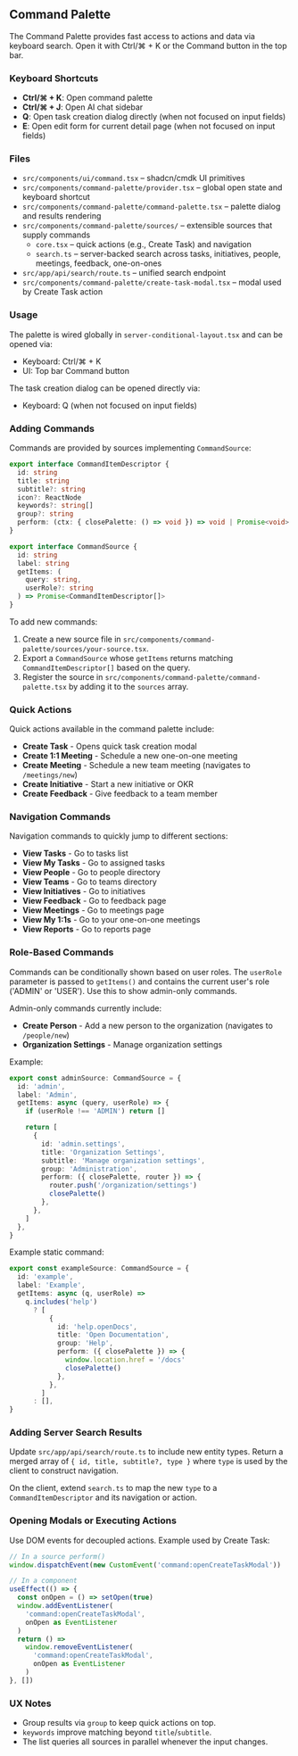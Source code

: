 ## Command Palette

The Command Palette provides fast access to actions and data via keyboard search. Open it with Ctrl/⌘ + K or the Command button in the top bar.

### Keyboard Shortcuts

- **Ctrl/⌘ + K**: Open command palette
- **Ctrl/⌘ + J**: Open AI chat sidebar
- **Q**: Open task creation dialog directly (when not focused on input fields)
- **E**: Open edit form for current detail page (when not focused on input fields)

### Files

- `src/components/ui/command.tsx` – shadcn/cmdk UI primitives
- `src/components/command-palette/provider.tsx` – global open state and keyboard shortcut
- `src/components/command-palette/command-palette.tsx` – palette dialog and results rendering
- `src/components/command-palette/sources/` – extensible sources that supply commands
  - `core.tsx` – quick actions (e.g., Create Task) and navigation
  - `search.ts` – server-backed search across tasks, initiatives, people, meetings, feedback, one-on-ones
- `src/app/api/search/route.ts` – unified search endpoint
- `src/components/command-palette/create-task-modal.tsx` – modal used by Create Task action

### Usage

The palette is wired globally in `server-conditional-layout.tsx` and can be opened via:

- Keyboard: Ctrl/⌘ + K
- UI: Top bar Command button

The task creation dialog can be opened directly via:

- Keyboard: Q (when not focused on input fields)

### Adding Commands

Commands are provided by sources implementing `CommandSource`:

```ts
export interface CommandItemDescriptor {
  id: string
  title: string
  subtitle?: string
  icon?: ReactNode
  keywords?: string[]
  group?: string
  perform: (ctx: { closePalette: () => void }) => void | Promise<void>
}

export interface CommandSource {
  id: string
  label: string
  getItems: (
    query: string,
    userRole?: string
  ) => Promise<CommandItemDescriptor[]>
}
```

To add new commands:

1. Create a new source file in `src/components/command-palette/sources/your-source.tsx`.
2. Export a `CommandSource` whose `getItems` returns matching `CommandItemDescriptor[]` based on the query.
3. Register the source in `src/components/command-palette/command-palette.tsx` by adding it to the `sources` array.

### Quick Actions

Quick actions available in the command palette include:

- **Create Task** - Opens quick task creation modal
- **Create 1:1 Meeting** - Schedule a new one-on-one meeting
- **Create Meeting** - Schedule a new team meeting (navigates to `/meetings/new`)
- **Create Initiative** - Start a new initiative or OKR
- **Create Feedback** - Give feedback to a team member

### Navigation Commands

Navigation commands to quickly jump to different sections:

- **View Tasks** - Go to tasks list
- **View My Tasks** - Go to assigned tasks
- **View People** - Go to people directory
- **View Teams** - Go to teams directory
- **View Initiatives** - Go to initiatives
- **View Feedback** - Go to feedback page
- **View Meetings** - Go to meetings page
- **View My 1:1s** - Go to your one-on-one meetings
- **View Reports** - Go to reports page

### Role-Based Commands

Commands can be conditionally shown based on user roles. The `userRole` parameter is passed to `getItems()` and contains the current user's role ('ADMIN' or 'USER'). Use this to show admin-only commands.

Admin-only commands currently include:

- **Create Person** - Add a new person to the organization (navigates to `/people/new`)
- **Organization Settings** - Manage organization settings

Example:

```ts
export const adminSource: CommandSource = {
  id: 'admin',
  label: 'Admin',
  getItems: async (query, userRole) => {
    if (userRole !== 'ADMIN') return []

    return [
      {
        id: 'admin.settings',
        title: 'Organization Settings',
        subtitle: 'Manage organization settings',
        group: 'Administration',
        perform: ({ closePalette, router }) => {
          router.push('/organization/settings')
          closePalette()
        },
      },
    ]
  },
}
```

Example static command:

```ts
export const exampleSource: CommandSource = {
  id: 'example',
  label: 'Example',
  getItems: async (q, userRole) =>
    q.includes('help')
      ? [
          {
            id: 'help.openDocs',
            title: 'Open Documentation',
            group: 'Help',
            perform: ({ closePalette }) => {
              window.location.href = '/docs'
              closePalette()
            },
          },
        ]
      : [],
}
```

### Adding Server Search Results

Update `src/app/api/search/route.ts` to include new entity types. Return a merged array of `{ id, title, subtitle?, type }` where `type` is used by the client to construct navigation.

On the client, extend `search.ts` to map the new `type` to a `CommandItemDescriptor` and its navigation or action.

### Opening Modals or Executing Actions

Use DOM events for decoupled actions. Example used by Create Task:

```ts
// In a source perform()
window.dispatchEvent(new CustomEvent('command:openCreateTaskModal'))

// In a component
useEffect(() => {
  const onOpen = () => setOpen(true)
  window.addEventListener(
    'command:openCreateTaskModal',
    onOpen as EventListener
  )
  return () =>
    window.removeEventListener(
      'command:openCreateTaskModal',
      onOpen as EventListener
    )
}, [])
```

### UX Notes

- Group results via `group` to keep quick actions on top.
- `keywords` improve matching beyond `title`/`subtitle`.
- The list queries all sources in parallel whenever the input changes.
